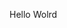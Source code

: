 Hello Wolrd

































































































































































































































































































































































































































































































































































































































































































































































































































































































































































































































































































































































